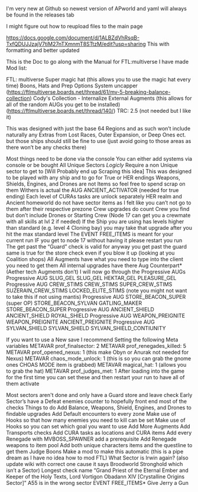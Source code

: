 I'm very new at Github so newest version of APworld and yaml will always be found in the releases tab

I might figure out how to reupload files to the main page

https://docs.google.com/document/d/1ALBZdVhRsqB-TxfQDUJJzajV7tiM27nTXmnmT8STtzM/edit?usp=sharing
This with formatting and better updated

This is the Doc to go along with the Manual for FTL:multiverse I have made
Mod list: 


FTL: multiverse
Super magic hat (this allows you to use the magic hat every time)
Boons, Hats and Prep Options
System uncapper (https://ftlmultiverse.boards.net/thread/61/mv-5-breaking-balance-collection)
Cody's Collection - Internalize External Augments (this allows for all of the random AUGs you get to be installed) (https://ftlmultiverse.boards.net/thread/140/)
TRC: 2.5 (not needed but I like it)


This was designed with just the base 64 Regions and as such won’t include naturally any Extras from Lost Races, Outer Expansion, or Deep Ones ect. but those ships should still be fine to use (just avoid going to those areas as there won’t be any checks there)

Most things need to be done via the console
You can either add systems via console or be bought
All Unique Sectors *Logicly* Require a non Unique sector to get to [Will Probably end up Scraping this idea]
This was designed to be played with any ship and to go for True or HER endings
Weapons, Shields, Engines, and Drones are not Items so feel free to spend scrap on them
Withers is actual the AUG ANCIENT_ACTIVATOR (needed for true ending)
Each level of CURAs tasks are unlock separately
HER realm and Ancient homeworld do not have sector items as I felt like you can’t not go to them after their respective prezone
Crew upgrades do count Crew you find but don’t include Drones or Starting Crew (Node 17 can get you a crewmate with all skills at lvl 2 if needed)
If the Ship you are using has levels higher than standard (e.g. level 4 Cloning bay) you may take that upgrade after you hit the max standard level
The EVENT FREE_ITEMS is meant for your current run
IF you get to node 17 without having it please restart you run
The get past the “Guard” check is valid for anyway you get past the guard same is true for the store check even if you blow it up (looking at you Coalition shops)
All Augments have what you need to type into the client you need to get them
All internal upgrades have there Aug Counterpart* (Aether tech Augments don’t)
I will now go through the Progressive AUGs
	Progressive AUG SLUG_GEL 
	SLUG_GEL
	HEKTAR_GEL
	PLEASURE_GEL
Progressive AUG CREW_STIMS
	CREW_STIMS
	SUPER_CREW_STIMS
	SUZERAIN_CREW_STIMS
	LOCKED_ELITE_STIMS (note you might not want to take this if not using mantis)
Progressive AUG STORE_BEACON_SUPER (super OP)
	STORE_BEACON_SYLVAN 
 	GATLING_MAKER
	STORE_BEACON_SUPER
Progressive AUG ANCIENT_SHIELD
	ANCIENT_SHIELD
	ROYAL_SHIELD
Progressive AUG WEAPON_PREIGNITE
	WEAPON_PREIGNITE
	ANCIENT_PREIGNITE
Progressive AUG SYLVAN_SHIELD
	SYLVAN_SHIELD
	SYLVAN_SHIELD_CONTIUNITY



If you want to use a New save I recommend Setting the following Meta variables
	METAVAR prof_finalsector: 2
	METAVAR prof_renegades_killed: 5
	METAVAR prof_opened_nexus: 1 (this make Obyn or Anurak not needed for Nexus)
	METAVAR chaos_mode_unlock: 1 (this is so you can grab the gnome ones CHOAS MODE item is grabbed)
	METAVAR magical_hat: 1 (allows you to grab the hat)
	METAVAR prof_judges_met: 1
After loading into the game for the first time you can set these and then restart your run to have all of them activate


Most sectors aren't done and only have a Guard store and leave check
Early Sector’s have a Defeat enemies counter to hopefully front end most of the checks
Things to do 
Add Balance, Weapons, Shield, Engines, and Drones to findable upgrades
Add Default encounters to every zone
Make use of Hooks so that how many enemies you need to kill can be set
Make use of Hooks so you can set which goal you want to use
Add More Augments
Add Transports checks
Add CURA tasks as locations and CURA items 
Add every Renegade with MVBOSS_SPAWNER add a prerequisite
Add Renegade weapons to item pool
Add both unique characters items and the questline to get them
Judge Boons 
Make a mod to make this automatic (this is a pipe dream as I have no idea how to mod FTL)
What Sector is Irwin again? (also update wiki with correct one cause it says Broodworld Stronghold which isn’t a Sector)
Longest check name “Grand Priest of the Eternal Ember and Keeper of the Holy Texts, Lord Vortigon Obadann XIV [Crystalline Origins Sector]”
A55 is in the wrong sector
EVENT FREE_ITEMS*
Give Jerry a Gun

